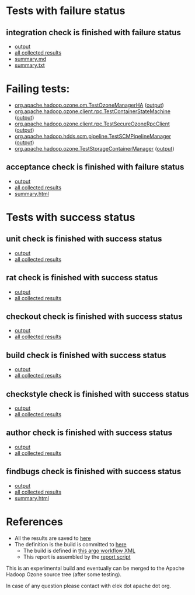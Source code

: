 # Tests with failure status

## integration check is finished with failure status

   * [output](https://raw.githubusercontent.com/elek/ozone-ci-03/master/pr/pr-hdds-2479-srhdm/integration/output.log)
   * [all collected results](https://github.com/elek/ozone-ci-03/tree/master/pr/pr-hdds-2479-srhdm/integration)
   * [summary.md](https://github.com/elek/ozone-ci-03/tree/master/pr/pr-hdds-2479-srhdm/integration/summary.md)
   * [summary.txt](https://github.com/elek/ozone-ci-03/tree/master/pr/pr-hdds-2479-srhdm/integration/summary.txt)

# Failing tests: 

 * [org.apache.hadoop.ozone.om.TestOzoneManagerHA](hadoop-ozone/integration-test/org.apache.hadoop.ozone.om.TestOzoneManagerHA.txt) ([output](hadoop-ozone/integration-test/org.apache.hadoop.ozone.om.TestOzoneManagerHA-output.txt))
 * [org.apache.hadoop.ozone.client.rpc.TestContainerStateMachine](hadoop-ozone/integration-test/org.apache.hadoop.ozone.client.rpc.TestContainerStateMachine.txt) ([output](hadoop-ozone/integration-test/org.apache.hadoop.ozone.client.rpc.TestContainerStateMachine-output.txt))
 * [org.apache.hadoop.ozone.client.rpc.TestSecureOzoneRpcClient](hadoop-ozone/integration-test/org.apache.hadoop.ozone.client.rpc.TestSecureOzoneRpcClient.txt) ([output](hadoop-ozone/integration-test/org.apache.hadoop.ozone.client.rpc.TestSecureOzoneRpcClient-output.txt))
 * [org.apache.hadoop.hdds.scm.pipeline.TestSCMPipelineManager](hadoop-ozone/integration-test/org.apache.hadoop.hdds.scm.pipeline.TestSCMPipelineManager.txt) ([output](hadoop-ozone/integration-test/org.apache.hadoop.hdds.scm.pipeline.TestSCMPipelineManager-output.txt))
 * [org.apache.hadoop.ozone.TestStorageContainerManager](hadoop-ozone/integration-test/org.apache.hadoop.ozone.TestStorageContainerManager.txt) ([output](hadoop-ozone/integration-test/org.apache.hadoop.ozone.TestStorageContainerManager-output.txt))

## acceptance check is finished with failure status

   * [output](https://raw.githubusercontent.com/elek/ozone-ci-03/master/pr/pr-hdds-2479-srhdm/acceptance/output.log)
   * [all collected results](https://github.com/elek/ozone-ci-03/tree/master/pr/pr-hdds-2479-srhdm/acceptance)
   * [summary.html](https://elek.github.io/ozone-ci-03/pr/pr-hdds-2479-srhdm/acceptance/summary.html)



# Tests with success status

## unit check is finished with success status

   * [output](https://raw.githubusercontent.com/elek/ozone-ci-03/master/pr/pr-hdds-2479-srhdm/unit/output.log)
   * [all collected results](https://github.com/elek/ozone-ci-03/tree/master/pr/pr-hdds-2479-srhdm/unit)


## rat check is finished with success status

   * [output](https://raw.githubusercontent.com/elek/ozone-ci-03/master/pr/pr-hdds-2479-srhdm/rat/output.log)
   * [all collected results](https://github.com/elek/ozone-ci-03/tree/master/pr/pr-hdds-2479-srhdm/rat)


## checkout check is finished with success status

   * [output](https://raw.githubusercontent.com/elek/ozone-ci-03/master/pr/pr-hdds-2479-srhdm/checkout/output.log)
   * [all collected results](https://github.com/elek/ozone-ci-03/tree/master/pr/pr-hdds-2479-srhdm/checkout)


## build check is finished with success status

   * [output](https://raw.githubusercontent.com/elek/ozone-ci-03/master/pr/pr-hdds-2479-srhdm/build/output.log)
   * [all collected results](https://github.com/elek/ozone-ci-03/tree/master/pr/pr-hdds-2479-srhdm/build)


## checkstyle check is finished with success status

   * [output](https://raw.githubusercontent.com/elek/ozone-ci-03/master/pr/pr-hdds-2479-srhdm/checkstyle/output.log)
   * [all collected results](https://github.com/elek/ozone-ci-03/tree/master/pr/pr-hdds-2479-srhdm/checkstyle)


## author check is finished with success status

   * [output](https://raw.githubusercontent.com/elek/ozone-ci-03/master/pr/pr-hdds-2479-srhdm/author/output.log)
   * [all collected results](https://github.com/elek/ozone-ci-03/tree/master/pr/pr-hdds-2479-srhdm/author)


## findbugs check is finished with success status

   * [output](https://raw.githubusercontent.com/elek/ozone-ci-03/master/pr/pr-hdds-2479-srhdm/findbugs/output.log)
   * [all collected results](https://github.com/elek/ozone-ci-03/tree/master/pr/pr-hdds-2479-srhdm/findbugs)
   * [summary.html](https://elek.github.io/ozone-ci-03/pr/pr-hdds-2479-srhdm/findbugs/summary.html)




# References

 * All the results are saved to [here](https://github.com/elek/ozone-ci-03/tree/master/pr/pr-hdds-2479-srhdm/)
 * The definition is the build is committed to [here](https://github.com/elek/argo-ozone)
    * The build is defined in [this argo workflow XML](https://github.com/elek/argo-ozone/blob/master/ozone-build.yaml)
    * This report is assembled by the [report script](https://github.com/elek/argo-ozone/blob/master/scripts/report.sh)

This is an experimental build and eventually can be merged to the Apache Hadoop Ozone source tree (after some testing).

In case of any question please contact with elek dot apache dot org.

